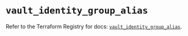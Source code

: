 # `vault_identity_group_alias`

Refer to the Terraform Registry for docs: [`vault_identity_group_alias`](https://registry.terraform.io/providers/hashicorp/vault/4.7.0/docs/resources/identity_group_alias).
